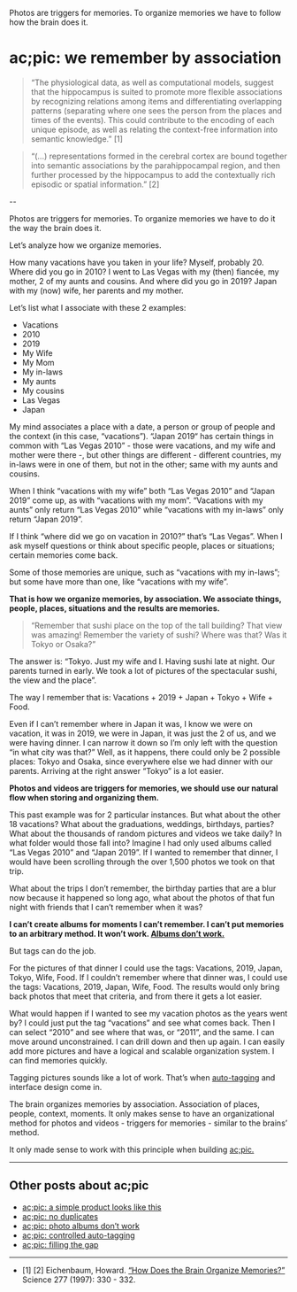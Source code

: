 Photos are triggers for memories. To organize memories we have to follow how the brain does it.
# ac;pic: we remember by association

> “The physiological data, as well as computational models, suggest that the hippocampus is suited to promote more flexible associations by recognizing relations among items and differentiating overlapping patterns (separating where one sees the person from the places and times of the events). This could contribute to the encoding of each unique episode, as well as relating the context-free information into semantic knowledge.” [1]

> “(...) representations formed in the cerebral cortex are bound together into semantic associations by the parahippocampal region, and then further processed by the hippocampus to add the contextually rich episodic or spatial information.” [2]

--

Photos are triggers for memories. To organize memories we have to do it the way the brain does it.

Let’s analyze how we organize memories. 

How many vacations have you taken in your life? Myself, probably 20. Where did you go in 2010? I went to Las Vegas with my (then) fiancée, my mother, 2 of my aunts and cousins. And where did you go in 2019? Japan with my (now) wife, her parents and my mother.

Let’s list what I associate with these 2 examples:
- Vacations
- 2010
- 2019
- My Wife
- My Mom
- My in-laws
- My aunts
- My cousins
- Las Vegas
- Japan

My mind associates a place with a date, a person or group of people and the context (in this case, “vacations”). “Japan 2019“ has certain things in common with “Las Vegas 2010” - those were vacations, and my wife and mother were there -, but other things are different - different countries, my in-laws were in one of them, but not in the other; same with my aunts and cousins.

When I think “vacations with my wife” both “Las Vegas 2010” and “Japan 2019” come up, as with “vacations with my mom”. “Vacations with my aunts” only return “Las Vegas 2010” while “vacations with my in-laws” only return “Japan 2019”.

If I think “where did we go on vacation in 2010?” that’s “Las Vegas”. When I ask myself questions or think about specific people, places or situations; certain memories come back.

Some of those memories are unique, such as “vacations with my in-laws”; but some have more than one, like “vacations with my wife”. 

**That is how we organize memories, by association. We associate things, people, places, situations and the results are memories.**

> “Remember that sushi place on the top of the tall building? That view was amazing! Remember the variety of sushi? Where was that? Was it Tokyo or Osaka?”

The answer is: “Tokyo. Just my wife and I. Having sushi late at night. Our parents turned in early. We took a lot of pictures of the spectacular sushi, the view and the place”.

The way I remember that is: Vacations + 2019 + Japan + Tokyo + Wife + Food.

Even if I can’t remember where in Japan it was, I know we were on vacation, it was in 2019, we were in Japan, it was just the 2 of us, and we were having dinner. I can narrow it down so I’m only left with the question “in what city was that?” Well, as it happens, there could only be 2 possible places: Tokyo and Osaka, since everywhere else we had dinner with our parents. Arriving at the right answer “Tokyo” is a lot easier.

**Photos and videos are triggers for memories, we should use our natural flow when storing and organizing them.**

This past example was for 2 particular instances. But what about the other 18 vacations? What about the graduations, weddings, birthdays, parties? What about the thousands of random pictures and videos we take daily? In what folder would those fall into? Imagine I had only used albums called “Las Vegas 2010” and “Japan 2019”. If I wanted to remember that dinner, I would have been scrolling through the over 1,500 photos we took on that trip.

What about the trips I don’t remember, the birthday parties that are a blur now because it happened so long ago, what about the photos of that fun night with friends that I can’t remember when it was?

**I can’t create albums for moments I can’t remember. I can’t put memories to an arbitrary method. It won’t work. <a href="https://altocode.nl/blog/photo-albums-dont-work" target="_blank">Albums don’t work.</a>** 

But tags can do the job. 

For the pictures of that dinner I could use the tags: Vacations, 2019, Japan, Tokyo, Wife, Food. If I couldn’t remember where that dinner was, I could use the tags: Vacations, 2019, Japan, Wife, Food. The results would only bring back photos that meet that criteria, and from there it gets a lot easier.

What would happen if I wanted to see my vacation photos as the years went by? I could just put the tag “vacations” and see what comes back. Then I can select “2010” and see where that was, or “2011”, and the same. I can move around unconstrained. I can drill down and then up again. I can easily add more pictures and have a logical and scalable organization system. I can find memories quickly.

Tagging pictures sounds like a lot of work. That’s when <a href="https://altocode.nl/blog/controlled-auto-tagging" target="_blank">auto-tagging</a> and interface design come in.

The brain organizes memories by association. Association of places, people, context, moments. It only makes sense to have an organizational method for photos and videos - triggers for memories - similar to the brains’ method. 

It only made sense to work with this principle when building <a href="https://altocode.nl/pic/" target="_blank">ac;pic.</a> 

---

## Other posts about ac;pic
- <a href="https://altocode.nl/blog/a-simple-product-looks-like-this" target="_blank">ac;pic: a simple product looks like this</a>
- <a href="https://altocode.nl/blog/no-duplicates" target="_blank">ac;pic: no duplicates</a>
- <a href="https://altocode.nl/blog/photo-albums-dont-work" target="_blank">ac;pic: photo albums don’t work</a>
- <a href="https://altocode.nl/blog/controlled-auto-tagging" target="_blank">ac;pic: controlled auto-tagging</a>
- <a href="https://altocode.nl/blog/filling-the-gap" target="_blank">ac;pic: filling the gap</a>  

---

- [1] [2] Eichenbaum, Howard. <a href="https://www.semanticscholar.org/paper/How-Does-the-Brain-Organize-Memories-Eichenbaum/200b6eeaf6420fbb500f576e2f05686aef92f7d5?p2df" target="_blank">“How Does the Brain Organize Memories?”</a> Science 277 (1997): 330 - 332.
